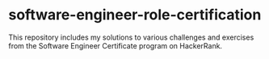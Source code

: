 # software-engineer-role-certification
This repository includes my solutions to various challenges and exercises from the Software Engineer Certificate program on HackerRank.
